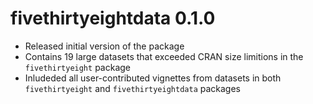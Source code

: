 # fivethirtyeightdata 0.1.0

* Released initial version of the package
* Contains 19 large datasets that exceeded CRAN size limitions in the `fivethirtyeight` package
* Inludeded all user-contributed vignettes from datasets in both `fivethirtyeight` and `fivethirtyeightdata` packages 
